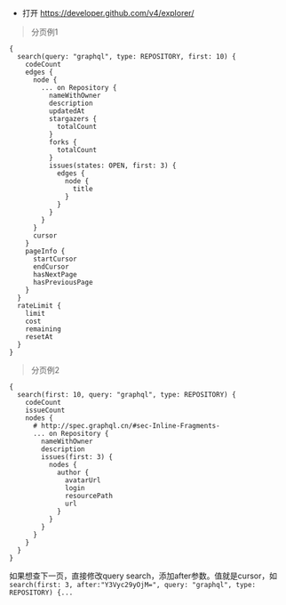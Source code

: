 

* 打开 https://developer.github.com/v4/explorer/


> 分页例1

```
{
  search(query: "graphql", type: REPOSITORY, first: 10) {
    codeCount
    edges {
      node {
        ... on Repository {
          nameWithOwner
          description
          updatedAt
          stargazers {
            totalCount
          }
          forks {
            totalCount
          }
          issues(states: OPEN, first: 3) {
            edges {
              node {
                title
              }
            }
          }
        }
      }
      cursor
    }
    pageInfo {
      startCursor
      endCursor
      hasNextPage
      hasPreviousPage
    }
  }
  rateLimit {
    limit
    cost
    remaining
    resetAt
  }
}
```

> 分页例2

```
{
  search(first: 10, query: "graphql", type: REPOSITORY) {
    codeCount
    issueCount
    nodes {
      # http://spec.graphql.cn/#sec-Inline-Fragments-
      ... on Repository {
        nameWithOwner
        description
        issues(first: 3) {
          nodes {
            author {
              avatarUrl
              login
              resourcePath
              url
            }
          }
        }
      }
    }
  }
}
```


如果想查下一页，直接修改query search，添加after参数。值就是cursor，如
`search(first: 3, after:"Y3Vyc29yOjM=", query: "graphql", type: REPOSITORY) {...`
